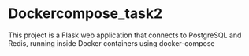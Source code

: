 # Dockercompose_task2
This project is a Flask web application that connects to PostgreSQL and Redis, running inside Docker containers using docker-compose

